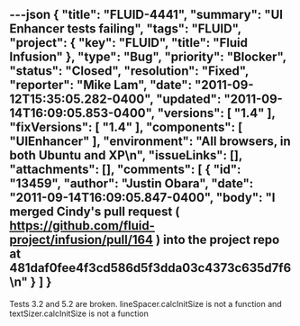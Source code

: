 ---json
{
  "title": "FLUID-4441",
  "summary": "UI Enhancer tests failing",
  "tags": "FLUID",
  "project": {
    "key": "FLUID",
    "title": "Fluid Infusion"
  },
  "type": "Bug",
  "priority": "Blocker",
  "status": "Closed",
  "resolution": "Fixed",
  "reporter": "Mike Lam",
  "date": "2011-09-12T15:35:05.282-0400",
  "updated": "2011-09-14T16:09:05.853-0400",
  "versions": [
    "1.4"
  ],
  "fixVersions": [
    "1.4"
  ],
  "components": [
    "UIEnhancer"
  ],
  "environment": "All browsers, in both Ubuntu and XP\n",
  "issueLinks": [],
  "attachments": [],
  "comments": [
    {
      "id": "13459",
      "author": "Justin Obara",
      "date": "2011-09-14T16:09:05.847-0400",
      "body": "I merged Cindy's pull request ( <https://github.com/fluid-project/infusion/pull/164> ) into the project repo at 481daf0fee4f3cd586d5f3dda03c4373c635d7f6\n"
    }
  ]
}
---
Tests 3.2 and 5.2 are broken.   lineSpacer.calcInitSize is not a function and textSizer.calcInitSize is not a function

        